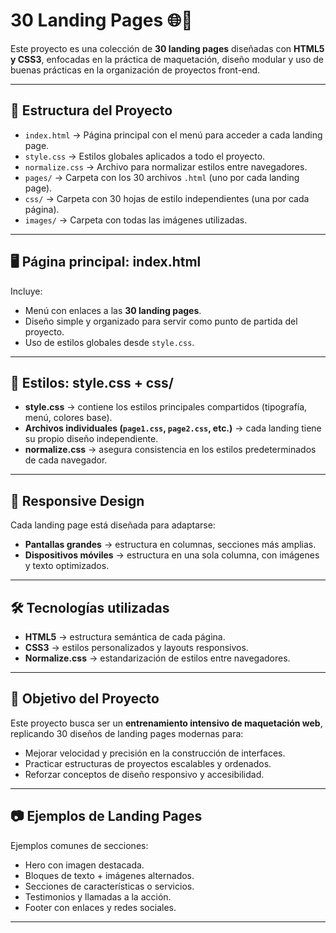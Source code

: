 # 30 Landing Pages 🌐🎨

Este proyecto es una colección de **30 landing pages** diseñadas con **HTML5 y CSS3**, enfocadas en la práctica de maquetación, diseño modular y uso de buenas prácticas en la organización de proyectos front-end.  

---

## 📂 Estructura del Proyecto

- `index.html` → Página principal con el menú para acceder a cada landing page.  
- `style.css` → Estilos globales aplicados a todo el proyecto.  
- `normalize.css` → Archivo para normalizar estilos entre navegadores.  
- `pages/` → Carpeta con los 30 archivos `.html` (uno por cada landing page).  
- `css/` → Carpeta con 30 hojas de estilo independientes (una por cada página).  
- `images/` → Carpeta con todas las imágenes utilizadas.  

---

## 🖥️ Página principal: index.html

Incluye:
- Menú con enlaces a las **30 landing pages**.  
- Diseño simple y organizado para servir como punto de partida del proyecto.  
- Uso de estilos globales desde `style.css`.  

---

## 🎨 Estilos: style.css + css/

- **style.css** → contiene los estilos principales compartidos (tipografía, menú, colores base).  
- **Archivos individuales (`page1.css`, `page2.css`, etc.)** → cada landing tiene su propio diseño independiente.  
- **normalize.css** → asegura consistencia en los estilos predeterminados de cada navegador.  

---

## 📱 Responsive Design

Cada landing page está diseñada para adaptarse:  
- **Pantallas grandes** → estructura en columnas, secciones más amplias.  
- **Dispositivos móviles** → estructura en una sola columna, con imágenes y texto optimizados.  

---

## 🛠️ Tecnologías utilizadas

- **HTML5** → estructura semántica de cada página.  
- **CSS3** → estilos personalizados y layouts responsivos.  
- **Normalize.css** → estandarización de estilos entre navegadores.  

---

## 🚀 Objetivo del Proyecto

Este proyecto busca ser un **entrenamiento intensivo de maquetación web**, replicando 30 diseños de landing pages modernas para:  
- Mejorar velocidad y precisión en la construcción de interfaces.  
- Practicar estructuras de proyectos escalables y ordenados.  
- Reforzar conceptos de diseño responsivo y accesibilidad.  

---

## 📷 Ejemplos de Landing Pages

Ejemplos comunes de secciones:  
- Hero con imagen destacada.  
- Bloques de texto + imágenes alternados.  
- Secciones de características o servicios.  
- Testimonios y llamadas a la acción.  
- Footer con enlaces y redes sociales.  

---
